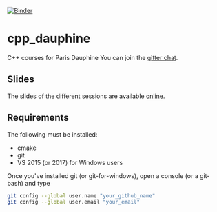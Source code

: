 [![Binder](https://mybinder.org/badge.svg)](https://mybinder.org/v2/gh/QuantStack/cpp_dauphine/basic_nb?filepath=basics%2Fbasics.ipynb)

# cpp_dauphine

C++ courses for Paris Dauphine
You can join the [gitter chat](https://gitter.im/QuantStack/cpp_dauphine).

## Slides

The slides of the different sessions are available [online](https://dauphine203.github.io/cpp_dauphine/#/).

## Requirements

The following must be installed:

- cmake
- git
- VS 2015 (or 2017) for Windows users

Once you've installed git (or git-for-windows), open a console (or a git-bash) and type

```bash
git config --global user.name "your_github_name"
git config --global user.email "your_email"
```

